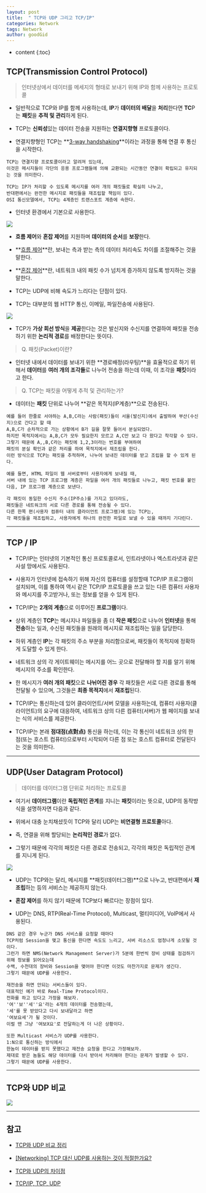 ```yaml
---
layout: post
title:  " TCP와 UDP 그리고 TCP/IP"
categories: Network
tags: Network
author: goodGid
---
```

* content
{:toc}

## TCP(Transmission Control Protocol)

> 인터넷상에서 데이터를 메세지의 형태로 보내기 위해 IP와 함께 사용하는 프로토콜

* 일반적으로 TCP와 IP를 함께 사용하는데, **IP**가 **데이터의 배달**을 **처리**한다면 **TC**P는 **패킷**을 **추적 및 관리**하게 된다.

* TCP는 **신뢰성**있는 데이터 전송을 지원하는 **연결지향형** 프로토콜이다.

* 연결지향형인 TCP는 **[3-way handshaking]({{site.url}}/TCP-IP-3Way-4Way/#tcp-3-way-handshake)**이라는 과정을 통해 연결 후 통신을 시작한다.












```
TCP는 연결지향 프로토콜이라고 알려져 있는데, 
이것은 메시지들이 각단의 응용 프로그램들에 의해 교환되는 시간동안 연결이 확립되고 유지되는 것을 의미한다. 

TCP는 IP가 처리할 수 있도록 메시지를 여러 개의 패킷들로 확실히 나누고, 
반대편에서는 완전한 메시지로 패킷들을 재조립할 책임이 있다.
OSI 통신모델에서, TCP는 4계층인 트랜스포트 계층에 속한다.
```

* 인터넷 환경에서 기본으로 사용한다.

![](/assets/img/network/tcp_udp_1.png)

* **흐름 제어**와 **혼잡 제어**를 지원하며 **데이터의 순서**를 **보장**한다.

* **[흐름 제어]({{site.url}}/Error-Flow-Control/#흐름-제어)**란, 보내는 측과 받는 측의 데이터 처리속도 차이를 조절해주는 것을 말한다.

* **[혼잡 제어]({{site.url}}/Error-Flow-Control/#혼잡-제어)**란, 네트워크 내의 패킷 수가 넘치게 증가하지 않도록 방지하는 것을 말한다.


* TCP는 UDP에 비해 속도가 느리다는 단점이 있다.

* TCP는 대부분의 웹 HTTP 통신, 이메일, 파일전송에 사용된다.



![](/assets/img/network/tcp_udp_2.png)

* TCP가 **가상 회선 방식**을 **제공**한다는 것은 발신지와 수신지를 연결하여 패킷을 전송하기 위한 **논리적 경로**를 배정한다는 뜻이다.

> Q. 패킷(Packet)이란?

* 인터넷 내에서 데이터를 보내기 위한 **경로배정(라우팅)**을 효율적으로 하기 위해서 **데이터**를 **여러 개의 조각들**로 나누어 전송을 하는데 이때, 이 조각을 **패킷**이라고 한다.


> Q. TCP는 패킷을 어떻게 추적 및 관리하는가?

* 데이터는 **패킷** 단위로 나누어 **같은 목적지(IP계층)**으로 전송된다.

```
예를 들어 한줄로 서야하는 A,B,C라는 사람(패킷)들이 서울(발신지)에서 출발하여 부산(수신지)으로 간다고 할 때
A,B,C가 순차적으로 가는 상황에서 B가 길을 잘못 들어서 분실되었다.
하지만 목적지에서는 A,B,C가 모두 필요한지 모르고 A,C만 보고 다 왔다고 착각할 수 있다. 
그렇기 때문에 A,,B,C라는 패킷에 1,2,3이라는 번호를 부여하여 
패킷의 분실 확인과 같은 처리를 하여 목적지에서 재조립을 한다. 
이런 방식으로 TCP는 패킷을 추적하며, 나누어 보내진 데이터를 받고 조립을 할 수 있게 된다.
```


```
예를 들면, HTML 파일이 웹 서버로부터 사용자에게 보내질 때, 
서버 내에 있는 TCP 프로그램 계층은 파일을 여러 개의 패킷들로 나누고, 패킷 번호를 붙인 다음, IP 프로그램 계층으로 보낸다. 

각 패킷이 동일한 수신지 주소(IP주소)를 가지고 있더라도, 
패킷들은 네트워크의 서로 다른 경로를 통해 전송될 수 있다. 
다른 한쪽 편(사용자 컴퓨터 내의 클라이언트 프로그램)에 있는 TCP는, 
각 패킷들을 재조립하고, 사용자에게 하나의 완전한 파일로 보낼 수 있을 때까지 기다린다.
```



---


## TCP / IP

* TCP/IP는 인터넷의 기본적인 통신 프로토콜로서, 인트라넷이나 엑스트라넷과 같은 사설 망에서도 사용된다. 

* 사용자가 인터넷에 접속하기 위해 자신의 컴퓨터를 설정할때 TCP/IP 프로그램이 설치되며, 이를 통하여 역시 같은 TCP/IP 프로토콜을 쓰고 있는 다른 컴퓨터 사용자와 메시지를 주고받거나, 또는 정보를 얻을 수 있게 된다.

* TCP/IP는 **2개의 계층**으로 이루어진 **프로그램**이다. 

* 상위 계층인 **TCP**는 메시지나 파일들을 좀 더 **작은 패킷**으로 나누어 **인터넷**을 통해 **전송**하는 일과, 수신된 패킷들을 원래의 메시지로 재조립하는 일을 담당한다. 

* 하위 계층인 **IP**는 각 패킷의 주소 부분을 처리함으로써, 패킷들이 목적지에 정확하게 도달할 수 있게 한다. 

* 네트워크 상의 각 게이트웨이는 메시지를 어느 곳으로 전달해야 할 지를 알기 위해 메시지의 주소를 확인한다. 

* 한 메시지가 **여러 개의 패킷**으로 **나뉘어진 경우** 각 패킷들은 서로 다른 경로를 통해 전달될 수 있으며, 그것들은 **최종 목적지**에서 **재조립**된다.

* TCP/IP는 통신하는데 있어 클라이언트/서버 모델을 사용하는데, 컴퓨터 사용자(클라이언트)의 요구에 대응하여, 네트워크 상의 다른 컴퓨터(서버)가 웹 페이지를 보내는 식의 서비스를 제공한다. 

* TCP/IP는 본래 **점대점(点對点)** 통신을 하는데, 이는 각 통신이 네트워크 상의 한 점(또는 호스트 컴퓨터)으로부터 시작되어 다른 점 또는 호스트 컴퓨터로 전달된다는 것을 의미한다.


---


## UDP(User Datagram Protocol)

> 데이터를 데이터그램 단위로 처리하는 프로토콜

* 여기서 **데이터그램**이란 **독립적인 관계**를 지니는 **패킷**이라는 뜻으로, UDP의 동작방식을 설명하자면 다음과 같다.

* 위에서 대충 눈치채셨듯이 TCP와 달리 UDP는 **비연결형 프로토콜**아다. 

* 즉, 연결을 위해 할당되는 **논리적인 경로**가 없다.

* 그렇기 때문에 각각의 패킷은 다른 경로로 전송되고, 각각의 패킷은 독립적인 관계를 지니게 된다.

![](/assets/img/network/tcp_udp_3.png)

* UDP는 TCP와는 달리, 메시지를 **패킷(데이터그램)**으로 나누고, 반대편에서 **재조립**하는 등의 서비스는 제공하지 않는다.

* **혼잡 제어**를 하지 않기 때문에 TCP보다 빠르다는 장점이 있다.

* UDP는 DNS, RTP(Real-Time Protocol), Multicast, 멀티미디어, VoIP에서 사용된다.


```
DNS 같은 경우 누군가 DNS 서비스를 요청할 때마다 
TCP처럼 Session을 맺고 통신을 한다면 속도도 느리고, 서버 리소스도 엄청나게 소모될 것이다. 
그런가 하면 NMS(Network Management Server)가 5분에 한번씩 장비 상태를 점검하기 위해 정보를 읽어오는데 
수백, 수천대의 장비와 Session을 맺어야 한다면 이것도 마찬가지로 문제가 생긴다.
그렇기 때문에 UDP를 사용한다.
```

```
재전송을 하면 안되는 서비스들이 있다. 
대표적인 예가 바로 Real-Time Protocol이다. 
전화를 하고 있다고 가정을 해보자.
'여''보''세''요'라는 4개의 데이터를 전송했는데, 
'세'를 못 받았다고 다시 보내달라고 하면 
'여보요세'가 될 것이다. 
이럴 땐 그냥 '여보X요'로 전달하는게 더 나은 상황이다.

또한 Multicast 서비스가 UDP를 사용한다. 
1:N으로 통신하는 방식에서 
한놈이 데이터를 받지 못했다고 재전송 요청을 한다고 가정해보자. 
제대로 받은 놈들도 해당 데이터를 다시 받아서 처리해야 한다는 문제가 발생할 수 있다.
그렇기 때문에 UDP를 사용한다.
```

---

## TCP와 UDP 비교

![](/assets/img/network/tcp_udp_4.png)



---


## 참고

* [TCP와 UDP 비교 정리](http://swalloow.tistory.com/77)

* [[Networking] TCP 대신 UDP를 사용하는 것이 적절한가요?](https://code.i-harness.com/ko-kr/q/10c798)

* [TCP와 UDP의 차이점](http://jjalidev.blogspot.com/2013/10/tcp-udp.html)

* [TCP/IP, TCP, UDP](http://egloos.zum.com/Esunny/v/4050771)
